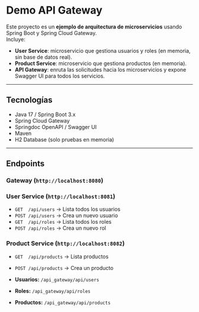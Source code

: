 # Demo API Gateway

Este proyecto es un **ejemplo de arquitectura de microservicios** usando Spring Boot y Spring Cloud Gateway.  
Incluye:

- **User Service**: microservicio que gestiona usuarios y roles (en memoria, sin base de datos real).  
- **Product Service**: microservicio que gestiona productos (en memoria).  
- **API Gateway**: enruta las solicitudes hacia los microservicios y expone Swagger UI para todos los servicios.

---

## Tecnologías

- Java 17 / Spring Boot 3.x
- Spring Cloud Gateway
- Springdoc OpenAPI / Swagger UI
- Maven
- H2 Database (solo pruebas en memoria)

---

## Endpoints

### Gateway (`http://localhost:8080`)

### User Service (`http://localhost:8081`)

- `GET  /api/users` → Lista todos los usuarios  
- `POST /api/users` → Crea un nuevo usuario  
- `GET  /api/roles` → Lista todos los roles  
- `POST /api/roles` → Crea un nuevo rol

### Product Service (`http://localhost:8082`)

- `GET  /api/products` → Lista productos  
- `POST /api/products` → Crea un producto  

- **Usuarios:** `/api_gateway/api/users`  
- **Roles:** `/api_gateway/api/roles`  
- **Productos:** `/api_gateway/api/products`  
